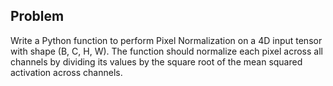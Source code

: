 ## Problem
Write a Python function to perform Pixel Normalization on a 4D input tensor with shape (B, C, H, W). The function should normalize each pixel across all channels by dividing its values by the square root of the mean squared activation across channels.